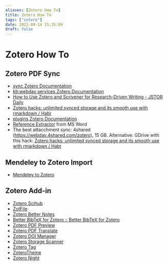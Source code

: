 ```yaml
---
aliases: [Zotero How To]
title: Zotero How To
tags: ["zotero"]
date: 2022-09-14 15:35:09
draft: false
---
```


# Zotero How To

## Zotero PDF Sync

* [sync Zotero Documentation](https://www.zotero.org/support/sync)
* [kb:webdav services Zotero Documentation](https://www.zotero.org/support/kb/webdav_services)
* [How to Use Zotero and Scrivener for Research-Driven Writing - JSTOR Daily](https://daily.jstor.org/how-to-use-zotero-and-scrivener-for-research-driven-writing/)
* [Zotero hacks: unlimited synced storage and its smooth use with rmarkdown / Habr](https://habr.com/en/post/443798/)
* [plugins Zotero Documentation](https://www.zotero.org/support/plugins)
* [Reference Extractor](https://rintze.zelle.me/ref-extractor/) from MS Word
* The best attacchment sync: 4shared (<https://webdav.4shared.com/zotero),> 15 GB. Alternative: GDrive with this hack: [Zotero hacks: unlimited synced storage and its smooth use with rmarkdown / Habr](https://habr.com/en/post/443798/)

## Mendeley to Zotero Import

* [Mendeley to Zotero](https://www.zotero.org/support/kb/mendeley_import)

## Zotero Add-in

* [Zotero Scihub](https://github.com/ethanwillis/zotero-scihub)
* [ZotFile](http://zotfile.com/)
* [Zotero Better Notes](https://github.com/windingwind/zotero-better-notes)
* [Better BibTeX for Zotero :: Better BibTeX for Zotero](https://retorque.re/zotero-better-bibtex/)
* [Zotero PDF Preview](https://github.com/windingwind/zotero-pdf-preview)
* [Zotero PDF Translate](https://github.com/windingwind/zotero-pdf-translate)
* [Zotero DOI Manager](https://github.com/bwiernik/zotero-shortdoi)
* [Zotero Storage Scanner](https://github.com/retorquere/zotero-storage-scanner)
* [Zotero Tag](https://github.com/windingwind/zotero-tag)
* [ZoteroTheme](https://github.com/iShareStuff/ZoteroTheme)
* [Zotero Night](https://github.com/tefkah/zotero-night)
